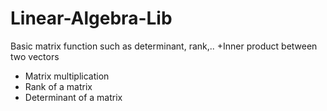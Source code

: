 # Linear-Algebra-Lib
Basic matrix function such as determinant, rank,..
+Inner product between two vectors
+ Matrix multiplication
+ Rank of a matrix
+ Determinant of a matrix
